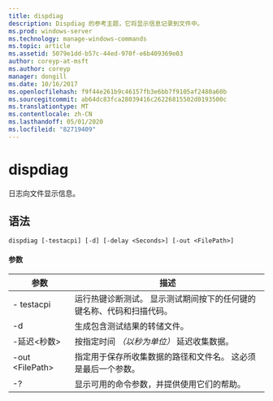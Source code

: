 ```yaml
---
title: dispdiag
description: Dispdiag 的参考主题，它将显示信息记录到文件中。
ms.prod: windows-server
ms.technology: manage-windows-commands
ms.topic: article
ms.assetid: 5079e1dd-b57c-44ed-970f-e6b409369e03
author: coreyp-at-msft
ms.author: coreyp
manager: dongill
ms.date: 10/16/2017
ms.openlocfilehash: f9f44e261b9c46157fb3e6bb7f9105af2480a60b
ms.sourcegitcommit: ab64dc83fca28039416c26226815502d0193500c
ms.translationtype: MT
ms.contentlocale: zh-CN
ms.lasthandoff: 05/01/2020
ms.locfileid: "82719409"
---
```

# <a name="dispdiag"></a>dispdiag

日志向文件显示信息。

## <a name="syntax"></a>语法

```
dispdiag [-testacpi] [-d] [-delay <Seconds>] [-out <FilePath>]
```

#### <a name="parameters"></a>参数

|参数|描述|
|---------|-----------|
|- testacpi|运行热键诊断测试。 显示测试期间按下的任何键的键名称、代码和扫描代码。|
|-d|生成包含测试结果的转储文件。|
|-延迟\<秒数>|按指定时间 *（以秒为单位）* 延迟收集数据。|
|-out \<FilePath>|指定用于保存所收集数据的路径和文件名。 这必须是最后一个参数。|
|-?|显示可用的命令参数，并提供使用它们的帮助。|